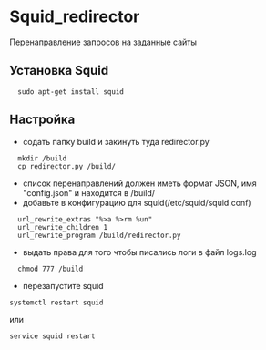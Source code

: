 # Squid_redirector
Перенаправление запросов на заданные сайты

## Установка Squid
```
  sudo apt-get install squid
```
## Настройка
- содать папку build и закинуть туда redirector.py
```
  mkdir /build
  cp redirector.py /build/
```
- список перенаправлений должен иметь формат JSON, имя "config.json" и находится в /build/
- добавьте в конфигурацию для squid(/etc/squid/squid.conf)
```
  url_rewrite_extras "%>a %>rm %un"
  url_rewrite_children 1
  url_rewrite_program /build/redirector.py
```
- выдать права для того чтобы писались логи в файл logs.log
```
  chmod 777 /build
```
- перезапустите squid
```
systemctl restart squid
```
   или
```
service squid restart
```
